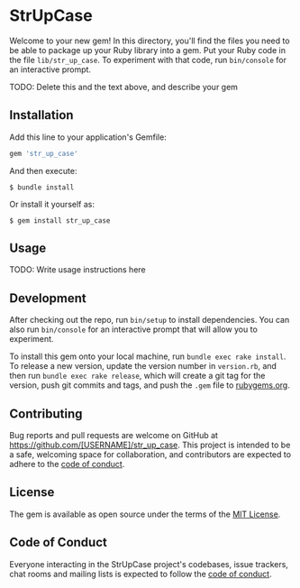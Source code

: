 # StrUpCase

Welcome to your new gem! In this directory, you'll find the files you need to be able to package up your Ruby library into a gem. Put your Ruby code in the file `lib/str_up_case`. To experiment with that code, run `bin/console` for an interactive prompt.

TODO: Delete this and the text above, and describe your gem

## Installation

Add this line to your application's Gemfile:

```ruby
gem 'str_up_case'
```

And then execute:

    $ bundle install

Or install it yourself as:

    $ gem install str_up_case

## Usage

TODO: Write usage instructions here

## Development

After checking out the repo, run `bin/setup` to install dependencies. You can also run `bin/console` for an interactive prompt that will allow you to experiment.

To install this gem onto your local machine, run `bundle exec rake install`. To release a new version, update the version number in `version.rb`, and then run `bundle exec rake release`, which will create a git tag for the version, push git commits and tags, and push the `.gem` file to [rubygems.org](https://rubygems.org).

## Contributing

Bug reports and pull requests are welcome on GitHub at https://github.com/[USERNAME]/str_up_case. This project is intended to be a safe, welcoming space for collaboration, and contributors are expected to adhere to the [code of conduct](https://github.com/[USERNAME]/str_up_case/blob/master/CODE_OF_CONDUCT.md).


## License

The gem is available as open source under the terms of the [MIT License](https://opensource.org/licenses/MIT).

## Code of Conduct

Everyone interacting in the StrUpCase project's codebases, issue trackers, chat rooms and mailing lists is expected to follow the [code of conduct](https://github.com/[USERNAME]/str_up_case/blob/master/CODE_OF_CONDUCT.md).
